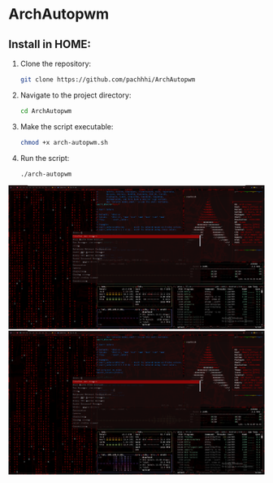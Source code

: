 
# ArchAutopwm

## Install in HOME:

1. Clone the repository:
   ```bash
   git clone https://github.com/pachhhi/ArchAutopwm
   ```

2. Navigate to the project directory:
   ```bash
   cd ArchAutopwm
   ```

3. Make the script executable:
   ```bash
   chmod +x arch-autopwm.sh
   ```

4. Run the script:
   ```bash
   ./arch-autopwm
   ```

![ArchAutopwm](screenshot/ArchAutopwm1.png)
![ArchAutopwm](screenshot/ArchAutopwm2.png)
